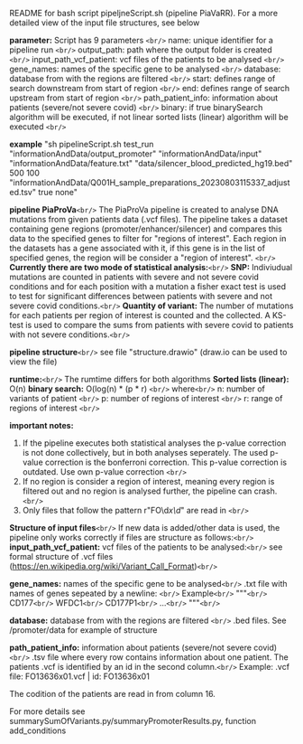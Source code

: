  README for bash script pipeljneScript.sh (pipeline PiaVaRR). For a more detailed view of the input file structures, see below

**parameter:** Script has 9 parameters `<br/>`
name: unique identifier for a pipeline run `<br/>`
output_path: path where the output folder is created `<br/>`
input_path_vcf_patient: vcf files of the patients to be analysed `<br/>`
gene_names: names of the specific gene to be analysed `<br/>`
database: database from with the regions are filtered `<br/>`
start: defines range of search downstream from start of region `<br/>`
end: defines range of search upstream from start of region `<br/>`
path_patient_info: information about patients (severe/not severe covid) `<br/>`
binary: if true binarySearch algorithm will be executed, if not linear sorted lists (linear) algorithm will be executed `<br/>`

**example**
"sh pipelineScript.sh test_run "informationAndData/output_promoter" "informationAndData/input" "informationAndData/feature.txt" "data/silencer_blood_predicted_hg19.bed" 500 100 "informationAndData/Q001H_sample_preparations_20230803115337_adjusted.tsv" true none"

**pipeline PiaProVa**`<br/>`
The PiaProVa pipeline is created to analyse DNA mutations from given patients data (.vcf files). The pipeline takes a dataset containing gene regions (promoter/enhancer/silencer) and compares this data to the specified genes to filter for "regions of interest".
Each region in the datasets has a gene associated with it, if this gene is in the list of specified genes, the region will be consider a "region of interest". `<br/>`
**Currently there are two mode of statistical analysis:**`<br/>`
**SNP:** Indiviudual mutations are counted in patients with severe and not severe covid conditions and for each position with a mutation a fisher exact test is used to test for significant differences between patients with severe and not severe covid conditions.`<br/>`
**Quantity of variant:** The number of mutations for each patients per region of interest is counted and the collected. A KS-test is used to compare the sums from patients with severe covid to patients with not severe conditions.`<br/>`

**pipeline structure**`<br/>`
see file "structure.drawio" (draw.io can be used to view the file)

**runtime:**`<br/>`
The rumtime differs for both algorithms
**Sorted lists (linear):** O(n)
**binary search:** O(log(n) * (p * r) `<br/>`
where`<br/>`
n: number of variants of patient `<br/>`
p: number of regions of interest `<br/>`
r: range of regions of interest `<br/>`

**important notes:**

1. If the pipeline executes both statistical analyses the p-value correction is not done collectively, but in both analyses seperately. The used p-value correction is the bonferroni correction. This p-value correction is outdated. Use own p-value correction `<br/>`
2. If no region is consider a region of interest, meaning every region is filtered out and no region is analysed further, the pipeline can crash. `<br/>`
3. Only files that follow the pattern r"FO\d*x\d*" are read in `<br/>`

**Structure of input files**`<br/>`
If new data is added/other data is used, the pipeline only works correctly if files are structure as follows:`<br/>`
**input_path_vcf_patient:** vcf files of the patients to be analysed:`<br/>`
see formal structure of .vcf files (https://en.wikipedia.org/wiki/Variant_Call_Format)`<br/>`

**gene_names:** names of the specific gene to be analysed`<br/>`
.txt file with names of genes sepeated by a newline: `<br/>`
Example`<br/>`
"""`<br/>`
CD177`<br/>`
WFDC1`<br/>`
CD177P1`<br/>`
...`<br/>`
"""`<br/>`

**database:** database from with the regions are filtered `<br/>`
.bed files. See /promoter/data for example of structure

**path_patient_info:** information about patients (severe/not severe covid) `<br/>`
.tsv file where every row contains information about one patient. The patients .vcf is identified by an id in the second column.`<br/>`
Example: .vcf file: FO13636x01.vcf  | id: FO13636x01

The codition of the patients are read in from column 16.

For more details see summarySumOfVariants.py/summaryPromoterResults.py, function add_conditions
